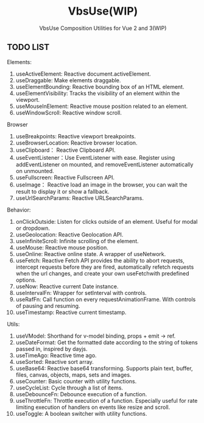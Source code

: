 <p align="center">
<h1 align="center">VbsUse(WIP)</h1>
<p align="center">VbsUse Composition Utilities for Vue 2 and 3(WIP)</p>
</p>

## TODO LIST

Elements: 
1. useActiveElement: Reactive document.activeElement.
2. useDraggable: Make elements draggable.
3. useElementBounding: Reactive bounding box of an HTML element.
4. useElementVisibility: Tracks the visibility of an element within the viewport.
5. useMouseInElement: Reactive mouse position related to an element.
6. useWindowScroll: Reactive window scroll.

Browser
1. useBreakpoints: Reactive viewport breakpoints.
2. useBrowserLocation: Reactive browser location.
3. useClipboard： Reactive Clipboard API.
4. useEventListener：Use EventListener with ease. Register using addEventListener on mounted, and removeEventListener automatically on unmounted.
5. useFullscreen: Reactive Fullscreen API. 
6. useImage： Reactive load an image in the browser, you can wait the result to display it or show a fallback.
7. useUrlSearchParams: Reactive URLSearchParams.

Behavior:
1. onClickOutside: Listen for clicks outside of an element. Useful for modal or dropdown.
2. useGeolocation: Reactive Geolocation API. 
3. useInfiniteScroll: Infinite scrolling of the element.
4. useMouse: Reactive mouse position.
5. useOnline: Reactive online state. A wrapper of useNetwork.
6. useFetch: Reactive Fetch API provides the ability to abort requests, intercept requests before they are fired, automatically refetch requests when the url changes, and create your own useFetchwith predefined options.
7. useNow: Reactive current Date instance.
8. useIntervalFn: Wrapper for setInterval with controls.
9. useRafFn: Call function on every requestAnimationFrame. With controls of pausing and resuming.
10. useTimestamp: Reactive current timestamp.

Utils:
1. useVModel: Shorthand for v-model binding, props + emit -> ref.
2. useDateFormat: Get the formatted date according to the string of tokens passed in, inspired by dayjs.
3. useTimeAgo: Reactive time ago.
4. useSorted: Reactive sort array.
5. useBase64: Reactive base64 transforming. Supports plain text, buffer, files, canvas, objects, maps, sets and images.
6. useCounter: Basic counter with utility functions.
7. useCycleList: Cycle through a list of items.
8. useDebounceFn: Debounce execution of a function.
9. useThrottleFn: Throttle execution of a function. Especially useful for rate limiting execution of handlers on events like resize and scroll.
10. useToggle: A boolean switcher with utility functions.

